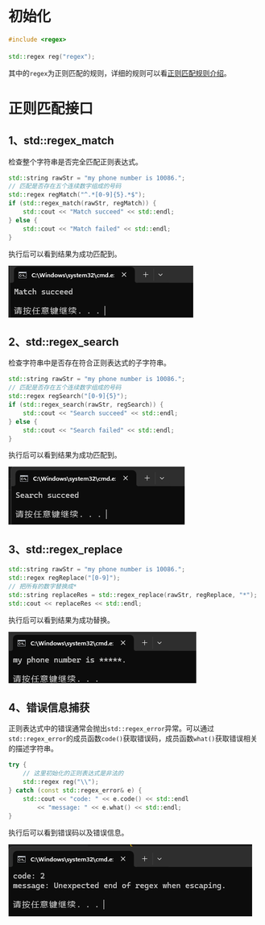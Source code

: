 # 初始化

```C++
#include <regex>

std::regex reg("regex");
```

其中的`regex`为正则匹配的规则，详细的规则可以看[正则匹配规则介绍](../../通用知识点/0001、正则表达式语法.md)。

# 正则匹配接口

## 1、std::regex_match

检查整个字符串是否完全匹配正则表达式。

```C++
std::string rawStr = "my phone number is 10086.";
// 匹配是否存在五个连续数字组成的号码
std::regex regMatch("^.*[0-9]{5}.*$");
if (std::regex_match(rawStr, regMatch)) {
    std::cout << "Match succeed" << std::endl;
} else {
    std::cout << "Match failed" << std::endl;
}
```

执行后可以看到结果为成功匹配到。

![alt text](resource/0007-0001.png)

## 2、std::regex_search

检查字符串中是否存在符合正则表达式的子字符串。

```C++
std::string rawStr = "my phone number is 10086.";
// 匹配是否存在五个连续数字组成的号码
std::regex regSearch("[0-9]{5}");
if (std::regex_search(rawStr, regSearch)) {
    std::cout << "Search succeed" << std::endl;
} else {
    std::cout << "Search failed" << std::endl;
}
```

执行后可以看到结果为成功匹配到。

![alt text](resource/0007-0002.png)

## 3、std::regex_replace

```C++
std::string rawStr = "my phone number is 10086.";
std::regex regReplace("[0-9]");
// 把所有的数字替换成*
std::string replaceRes = std::regex_replace(rawStr, regReplace, "*");
std::cout << replaceRes << std::endl;
```

执行后可以看到结果为成功替换。

![alt text](resource/0007-0003.png)

## 4、错误信息捕获

正则表达式中的错误通常会抛出`std::regex_error`异常。可以通过`std::regex_error`的成员函数`code()`获取错误码，成员函数`what()`获取错误相关的描述字符串。

```C++
try {
    // 这里初始化的正则表达式是非法的
    std::regex reg("\\");
} catch (const std::regex_error& e) {
    std::cout << "code: " << e.code() << std::endl
        << "message: " << e.what() << std::endl;
}
```

执行后可以看到错误码以及错误信息。

![alt text](resource/0007-0004.png)
